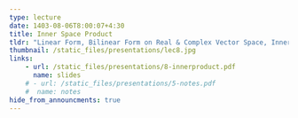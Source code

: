 ```yaml
---
type: lecture
date: 1403-08-06T8:00:07+4:30
title: Inner Space Product
tldr: "Linear Form, Bilinear Form on Real & Complex Vector Space, Inner Product, Inner Product Space"
thumbnail: /static_files/presentations/lec8.jpg
links: 
    - url: /static_files/presentations/8-innerproduct.pdf
      name: slides
    # - url: /static_files/presentations/5-notes.pdf
    #  name: notes  
hide_from_announcments: true
---
```


